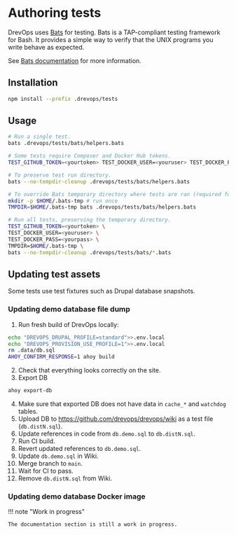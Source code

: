 # Authoring tests

DrevOps uses [Bats](https://github.com/bats-core/bats-core) for testing.
Bats is a TAP-compliant testing framework for Bash. It provides a simple way to
verify that the UNIX programs you write behave as expected.

See [Bats documentation](https://bats-core.readthedocs.io/) for more information.

## Installation

```bash
npm install --prefix .drevops/tests
```

## Usage

```bash
# Run a single test.
bats .drevops/tests/bats/helpers.bats

# Some tests require Composer and Docker Hub tokens.
TEST_GITHUB_TOKEN=<yourtoken> TEST_DOCKER_USER=<youruser> TEST_DOCKER_PASS=<yourpass> bats .drevops/tests/bats/workflow.smoke.bats

# To preserve test run directory.
bats --no-tempdir-cleanup .drevops/tests/bats/helpers.bats

# To override Bats temporary directory where tests are ran (required for Docker tests).
mkdir -p $HOME/.bats-tmp # run once
TMPDIR=$HOME/.bats-tmp bats .drevops/tests/bats/helpers.bats

# Run all tests, preserving the temporary directory.
TEST_GITHUB_TOKEN=<yourtoken> \
TEST_DOCKER_USER=<youruser> \
TEST_DOCKER_PASS=<yourpass> \
TMPDIR=$HOME/.bats-tmp \
bats --no-tempdir-cleanup .drevops/tests/bats/*.bats
```

## Updating test assets

Some tests use test fixtures such as Drupal database snapshots.

### Updating demo database file dump

1. Run fresh build of DrevOps locally:
```bash
echo "DREVOPS_DRUPAL_PROFILE=standard">>.env.local
echo "DREVOPS_PROVISION_USE_PROFILE=1">>.env.local
rm .data/db.sql
AHOY_CONFIRM_RESPONSE=1 ahoy build
```
2. Check that everything looks correctly on the site.
3. Export DB
```bash
ahoy export-db
```
4. Make sure that exported DB does not have data in `cache_*` and `watchdog` tables.
5. Upload DB to https://github.com/drevops/drevops/wiki as a test file (`db.distN.sql`).
6. Update references in code from `db.demo.sql` to `db.distN.sql`.
7. Run CI build.
8. Revert updated references to `db.demo.sql`.
9. Update `db.demo.sql` in Wiki.
10. Merge branch to `main`.
11. Wait for CI to pass.
12. Remove `db.distN.sql` from Wiki.

### Updating demo database Docker image

!!! note "Work in progress"

    The documentation section is still a work in progress.
